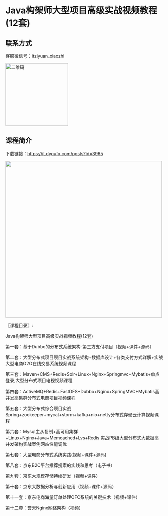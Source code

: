# Java构架师大型项目高级实战视频教程(12套)

## 联系方式

客服微信号：itziyuan_xiaozhi

<img src="https://ziyuanyun.oss-cn-guangzhou.aliyuncs.com/common/20240614073449/666b82192834a.jpg" width="200" height="200" alt="二维码">

## 课程简介

下载链接：https://it.dyqufx.com/posts?id=3965

<img src="https://ziyuanyun.oss-cn-guangzhou.aliyuncs.com/yun/20240515185531/664494a308ab6.jpg" width="500" alt="">

  〖课程目录〗:

 Java构架师大型项目高级实战视频教程(12套)



 第一套：基于Dubbo的分布式系统架构-第三方支付项目（视频+课件+源码）

 第二套：大型分布式项目项目实战系统架构+数据库设计+各类支付方式详解+实战大型电商O2O在线交易系统视频课程

 第三套：Maven+CMS+Redis+Solr+Linux+Nginx+Springmvc+Mybatis+单点登录,大型分布式项目电视视频课程

 第四套：ActiveMQ+Redis+FastDFS+Dubbo+Nginx+SpringMVC+Mybatis高并发高集群分布式电商项目视频课程

 第五套：大型分布式综合项目实战Spring+zookeeper+mycat+storm+kafka+nio+netty分布式存储云计算视频课程

 第六套：Mysql主从复制+高可用集群+Linux+Nginx+Java+Memcached+Lvs+Redis 实战PB级大型分布式大数据高并发架构实战案例网站性能调优

 第七套：大型电商分布式系统实践(视频+课件+源码)

 第八套：京东B2C平台推荐搜索的实践和思考（电子书）

 第九套：京东大规模存储持续研发（视频+课件）

 第十套：京东大数据分析与创新应用（视频+课件+源码）

 第十一套：京东电商海量订单处理OFC系统的关键技术（视频+课件）

 第十二套：誉天Nginx网络架构（视频） 

  